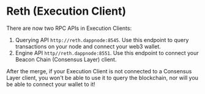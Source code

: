 # Reth (Execution Client)

There are now two RPC APIs in Execution Clients:

1. Querying API `http://reth.dappnode:8545`. Use this endpoint to query transactions on your node and connect your web3 wallet.
2. Engine API `http//reth.dappnode:8551`. Use this endpoint to connect your Beacon Chain (Consensus Layer) client.

After the merge, if your Execution Client is not connected to a Consensus Layer client, you won't be able to use it to query the blockchain, nor will you be able to connect your wallet to it!
